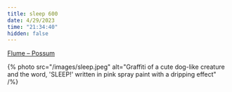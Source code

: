 ```yaml
---
title: sleep 600
date: 4/29/2023
time: "21:34:40"
hidden: false
---
```


[Flume – Possum](https://youtu.be/twQzwNcL8hw)

{% photo src="/images/sleep.jpeg" alt="Graffiti of a cute dog-like creature and the word, 'SLEEP!' written in pink spray paint with a dripping effect" /%}
